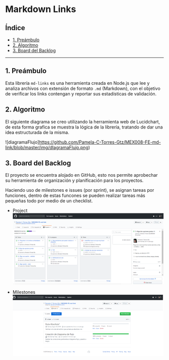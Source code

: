 # Markdown Links

## Índice

* [1. Preámbulo](#1-preámbulo)
* [2. Algoritmo](#2-algoritmo)
* [3. Board del Backlog](#3-board-del-backlog)

***

## 1. Preámbulo

Esta librería `md-links` es una herramienta creada en Node.js que lee y analiza archivos con extensión de formato `.md` (Markdown), con el objetivo de verificar los links contengan y reportar sus estadísticas de validación.

## 2. Algoritmo

El siguiente diagrama se creo utilizando la herramienta web de Lucidchart, de esta forma grafica se muestra la lógica de la librería, tratando de dar una idea estructurada de la misma.

![diagramaFlujo]https://github.com/Pamela-C-Torres-Gtz/MEX008-FE-md-link/blob/master/img/dIagramaFlujo.png)

## 3. Board del Backlog

El proyecto se encuentra alojado en GitHub, esto nos permite aprobechar su herramienta de organización y planificación para los proyectos.

Haciendo uso de milestones e issues (por sprint), se asignan tareas por funciones, dentro de estas funcones se pueden realizar tareas más pequeñas todo por medio de un checklist.

- Project
![issues](img/issues.png)

- Milestones
![milestone](img/milestone.png)
